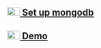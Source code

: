 ## <a href="https://youtu.be/Qm-DfIGGD0Q"><img src="https://upload.wikimedia.org/wikipedia/commons/4/42/YouTube_icon_%282013-2017%29.png" alt="YouTube" width="30" height="20"> Set up mongodb </a>
## <a href="https://www.youtube.com/watch?v=kCj-w_LP-O0">  <img src="https://upload.wikimedia.org/wikipedia/commons/4/42/YouTube_icon_%282013-2017%29.png" alt="YouTube" width="30" height="20"> Demo</a>

